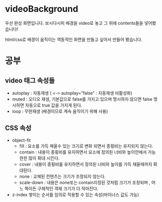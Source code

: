 # videoBackground
 
우선 완성 화면입니다.
보시다시피 배경을 video로 놓고 그 위에 contents들을 넣어봤습니다!

html/css로 배경이 움직이는 역동적인 화면을 만들고 싶어서 만들어 봤습니다.

# 공부
## video 태그 속성들
- autoplay : 자동재생 ( <-> autoplay="false" : 자동재생 비활성화)
- muted : 오디오 재생, 기본값으로 false를 가지고 있으며 명시하지 않으면 false 명시하면 자동으로 true 값을 가지게 된다.
- loop : 무한재생 (배경이므로 계속 움직이기 위해 사용)
## CSS 속성
- object-fit
	- fill : 요소를 가득 채울수 있는 크기로 변화 되면서 종횡비는 유지되지 않는다.
	- contain : 내용이 종횡비를 유지하면서 요소에 정의된 너비와 높이안에서 가능한한 많이 확대 시킨다.
	- cover : 내용이 종횡비를 유지하면서 정의된 너비와 높이를 가득 채울때까지 확대된다.
	- none : 교체된 컨텐츠는 크기가 조정되지 않는다.
	- scale-down : 내용은 none또는 contain지정된 것처럼 크기가 조정되며 , 어느 쪽이든 구체적인 객체 크기가 더 작아진다.
- z-index
	쌓이는 순서를 임의로 적용할 수 있는 속성(마이너스 값도 가능)
